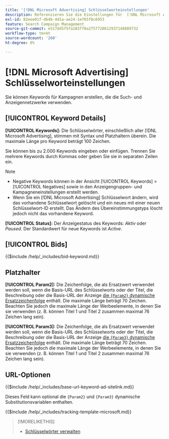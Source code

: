 ```yaml
---
title: '[!DNL Microsoft Advertising] Schlüsselworteinstellungen'
description: Referenzieren Sie die Einstellungen für  [!DNL Microsoft Advertising] -Keywords.
exl-id: 82eee01f-db4b-4d1a-ae24-1ef65f8c6953
feature: Search Campaign Management
source-git-commit: e517dd5f5fa283ff8a2f57728612937148889732
workflow-type: tm+mt
source-wordcount: '260'
ht-degree: 0%

---
```


# [!DNL Microsoft Advertising] Schlüsselworteinstellungen

Sie können Keywords für Kampagnen erstellen, die die Such- und Anzeigennetzwerke verwenden.

## [!UICONTROL Keyword Details]

**[!UICONTROL Keywords]:** Die Schlüsselwörter, einschließlich aller [!DNL Microsoft Advertising], stimmen mit Syntax und Platzhaltern überein. Die maximale Länge pro Keyword beträgt 100 Zeichen.

Sie können bis zu 2.000 Keywords eingeben oder einfügen. Trennen Sie mehrere Keywords durch Kommas oder geben Sie sie in separaten Zeilen ein.

>[!NOTE]
>
>* Negative Keywords können in der Ansicht [!UICONTROL Keywords] > [!UICONTROL Negatives] sowie in den Anzeigengruppen- und Kampagneneinstellungen erstellt werden.
>* Wenn Sie ein [!DNL Microsoft Advertising] Schlüsselwort ändern, wird das vorhandene Schlüsselwort gelöscht und ein neues mit einer neuen Schlüsselwort-ID erstellt. Das Ändern des Übereinstimmungstyps löscht jedoch nicht das vorhandene Keyword.

**[!UICONTROL Status]:** Der Anzeigestatus des Keywords: *Aktiv* oder *Paused*. Der Standardwert für neue Keywords ist *Active*.

## [!UICONTROL Bids]

<!-- **[!UICONTROL Bid]:** -->

{{$include /help/_includes/bid-keyword.md}}

## Platzhalter

**[!UICONTROL Param2]:** Die Zeichenfolge, die als Ersatzwert verwendet werden soll, wenn die Basis-URL des Schlüsselworts oder der Titel, die Beschreibung oder die Basis-URL der Anzeige [die `{Param2}` dynamische Ersatzzeichenfolge](https://help.bingads.microsoft.com/#apex/3/en/53079/0) enthält. Die maximale Länge beträgt 70 Zeichen. Beachten Sie jedoch die maximale Länge der Werbeelemente, in denen Sie sie verwenden (z. B. können Titel 1 und Titel 2 zusammen maximal 76 Zeichen lang sein).

**[!UICONTROL Param3]:** Die Zeichenfolge, die als Ersatzwert verwendet werden soll, wenn die Basis-URL des Schlüsselworts oder der Titel, die Beschreibung oder die Basis-URL der Anzeige [die `{Param3}` dynamische Ersatzzeichenfolge](https://help.bingads.microsoft.com/#apex/3/en/53079/0) enthält. Die maximale Länge beträgt 70 Zeichen. Beachten Sie jedoch die maximale Länge der Werbeelemente, in denen Sie sie verwenden (z. B. können Titel 1 und Titel 2 zusammen maximal 76 Zeichen lang sein).

## URL-Optionen

<!-- **[!UICONTROL Base URl]:** -->

{{$include /help/_includes/base-url-keyword-ad-sitelink.md}}

Dieses Feld kann optional die `{Param2}` und `{Param3}` dynamische Substitutionsvariablen enthalten.

<!-- **[!UICONTROL Tracking Template]:** -->

{{$include /help/_includes/tracking-template-microsoft.md}}

>[!MORELIKETHIS]
>
>* [Schlüsselwörter verwalten](/help/search-social-commerce/campaign-management/campaigns/keyword-manage.md)
